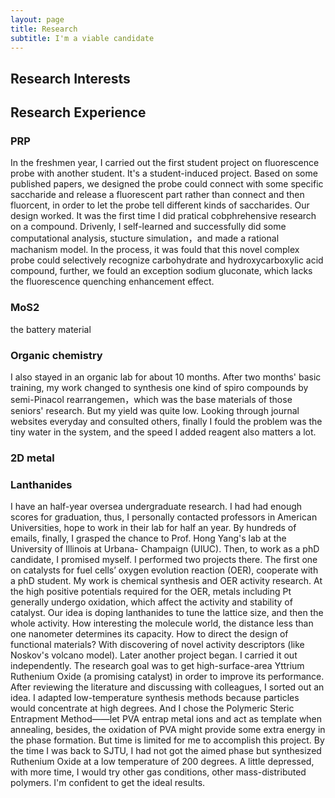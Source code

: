 ```yaml
---
layout: page
title: Research
subtitle: I'm a viable candidate
---
```


## Research Interests 



## Research Experience

### PRP

In the freshmen year, I carried out the first student project on fluorescence probe with another student. It's a student-induced project. Based on some published papers, we designed the probe could connect with some specific saccharide and release a fluorescent part rather than connect and then fluorcent, in order to let the probe tell different kinds of saccharides. Our design worked. It was the first time I did pratical cobphrehensive research on a compound. Drivenly, I self-learned and successfully did some computational analysis, stucture simulation，and made a rational machanism model. In the process, it was fould that this novel complex probe could selectively recognize carbohydrate and hydroxycarboxylic acid compound, further, we fould an exception sodium gluconate, which lacks the fluorescence quenching enhancement effect.

### MoS2

the battery material

### Organic chemistry

I also stayed in an organic lab for about 10 months. After two months' basic training, my work changed to synthesis one kind of spiro compounds by semi-Pinacol rearrangemen，which was the base materials of those seniors' research. But my yield was quite low. Looking through journal websites everyday and consulted others, finally I fould the problem was the tiny water in the system, and the speed I added reagent also matters a lot.

### 2D metal



### Lanthanides

I have an half-year oversea undergraduate research. I had had enough scores for graduation, thus, I personally contacted professors in American Universities, hope to work in their lab for half an year. By hundreds of emails, finally, I grasped the chance to Prof. Hong Yang's lab at the University of Illinois at Urbana- Champaign (UIUC). Then, to work as a phD candidate, I promised myself. I performed two projects there. The first one on catalysts for fuel cells’ oxygen evolution reaction (OER), cooperate with a phD student. My work is chemical synthesis and OER activity research. At the high positive potentials required for the OER, metals including Pt generally undergo oxidation, which affect the activity and stability of catalyst. Our idea is doping lanthanides to tune the lattice size, and then the whole activity. How interesting the molecule world, the distance less than one nanometer determines its capacity. How to direct the design of functional materials? With discovering of novel activity descriptors (like Noskov's volcano model). Later another project began. I carried it out independently. The research goal was to get high-surface-area Yttrium Ruthenium Oxide (a promising catalyst) in order to improve its performance. After reviewing the literature and discussing with colleagues, I sorted out an idea. I adapted low-temperature synthesis methods because particles would concentrate at high degrees. And I chose the Polymeric Steric Entrapment Method——let PVA entrap metal ions and act as template when annealing, besides, the oxidation of PVA might provide some extra energy in the phase formation. But time is limited for me to accomplish this project. By the time I was back to SJTU, I had not got the aimed phase but synthesized Ruthenium Oxide at a low temperature of 200 degrees. A little depressed, with more time, I would try other gas conditions, other mass-distributed polymers. I'm confident to get the ideal results. 